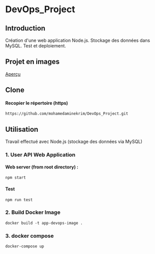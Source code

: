 # DevOps_Project
## Introduction
Création d'une web application Node.js. Stockage des données dans MySQL. Test et deploiement.
## Projet en images
[Aperçu](ANNEX/ANNEXE.md)
## Clone
#### Recopier le répertoire (https)
	https://github.com/mohamedaminekrim/DevOps_Project.git
## Utilisation
Travail effectué avec Node.js (stockage des données via MySQL)
### 1. User API Web Application 
#### Web server (from root directory) :
	npm start
#### Test
	npm run test
### 2. Build Docker Image
	docker build -t app-devops-image .
### 3. docker compose
	docker-compose up
